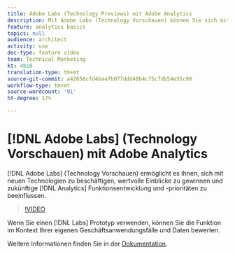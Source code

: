 ```yaml
---
title: Adobe Labs (Technology Previews) mit Adobe Analytics
description: Mit Adobe Labs (Technology Vorschauen) können Sie sich mit neuen Technologien beschäftigen, wertvolle Einblicke gewinnen und zukünftige Analytics-Funktionen und -Prioritäten beeinflussen.
feature: analytics basics
topics: null
audience: architect
activity: use
doc-type: feature video
team: Technical Marketing
kt: 4818
translation-type: tm+mt
source-git-commit: a42658cfd4bae7b077ddd48b4cf5c7db54e35c98
workflow-type: tm+mt
source-wordcount: '91'
ht-degree: 17%

---
```



# [!DNL Adobe Labs] (Technology Vorschauen) mit Adobe Analytics

[!DNL Adobe Labs] (Technology Vorschauen) ermöglicht es Ihnen, sich mit neuen Technologien zu beschäftigen, wertvolle Einblicke zu gewinnen und zukünftige [!DNL Analytics] Funktionsentwicklung und -prioritäten zu beeinflussen.

>[!VIDEO](https://video.tv.adobe.com/v/32841/?quality=12)

Wenn Sie einen [!DNL Labs] Prototyp verwenden, können Sie die Funktion im Kontext Ihrer eigenen Geschäftsanwendungsfälle und Daten bewerten.

Weitere Informationen finden Sie in der [Dokumentation](https://docs.adobe.com/content/help/de-DE/analytics/analyze/tech-previews/overview.html).
